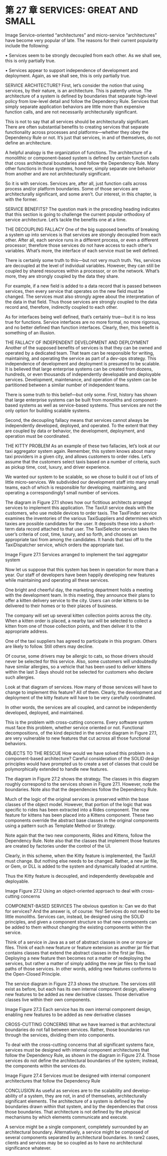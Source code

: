 # 第 27 章 SERVICES: GREAT AND SMALL
Image
Service-oriented “architectures” and micro-service “architectures” have become very popular of late. The reasons for their current popularity include the following:

• Services seem to be strongly decoupled from each other. As we shall see, this is only partially true.

• Services appear to support independence of development and deployment. Again, as we shall see, this is only partially true.

SERVICE ARCHITECTURE?
First, let’s consider the notion that using services, by their nature, is an architecture. This is patently untrue. The architecture of a system is defined by boundaries that separate high-level policy from low-level detail and follow the Dependency Rule. Services that simply separate application behaviors are little more than expensive function calls, and are not necessarily architecturally significant.

This is not to say that all services should be architecturally significant. There are often substantial benefits to creating services that separate functionality across processes and platforms—whether they obey the Dependency Rule or not. It’s just that services, in and of themselves, do not define an architecture.

A helpful analogy is the organization of functions. The architecture of a monolithic or component-based system is defined by certain function calls that cross architectural boundaries and follow the Dependency Rule. Many other functions in those systems, however, simply separate one behavior from another and are not architecturally significant.

So it is with services. Services are, after all, just function calls across process and/or platform boundaries. Some of those services are architecturally significant, and some aren’t. Our interest, in this chapter, is with the former.

SERVICE BENEFITS?
The question mark in the preceding heading indicates that this section is going to challenge the current popular orthodoxy of service architecture. Let’s tackle the benefits one at a time.

THE DECOUPLING FALLACY
One of the big supposed benefits of breaking a system up into services is that services are strongly decoupled from each other. After all, each service runs in a different process, or even a different processor; therefore those services do not have access to each other’s variables. What’s more, the interface of each service must be well defined.

There is certainly some truth to this—but not very much truth. Yes, services are decoupled at the level of individual variables. However, they can still be coupled by shared resources within a processor, or on the network. What’s more, they are strongly coupled by the data they share.

For example, if a new field is added to a data record that is passed between services, then every service that operates on the new field must be changed. The services must also strongly agree about the interpretation of the data in that field. Thus those services are strongly coupled to the data record and, therefore, indirectly coupled to each other.

As for interfaces being well defined, that’s certainly true—but it is no less true for functions. Service interfaces are no more formal, no more rigorous, and no better defined than function interfaces. Clearly, then, this benefit is something of an illusion.

THE FALLACY OF INDEPENDENT DEVELOPMENT AND DEPLOYMENT
Another of the supposed benefits of services is that they can be owned and operated by a dedicated team. That team can be responsible for writing, maintaining, and operating the service as part of a dev-ops strategy. This independence of development and deployment is presumed to be scalable. It is believed that large enterprise systems can be created from dozens, hundreds, or even thousands of independently developable and deployable services. Development, maintenance, and operation of the system can be partitioned between a similar number of independent teams.

There is some truth to this belief—but only some. First, history has shown that large enterprise systems can be built from monoliths and component-based systems as well as service-based systems. Thus services are not the only option for building scalable systems.

Second, the decoupling fallacy means that services cannot always be independently developed, deployed, and operated. To the extent that they are coupled by data or behavior, the development, deployment, and operation must be coordinated.

THE KITTY PROBLEM
As an example of these two fallacies, let’s look at our taxi aggregator system again. Remember, this system knows about many taxi providers in a given city, and allows customers to order rides. Let’s assume that the customers select taxis based on a number of criteria, such as pickup time, cost, luxury, and driver experience.

We wanted our system to be scalable, so we chose to build it out of lots of little micro-services. We subdivided our development staff into many small teams, each of which is responsible for developing, maintaining, and operating a correspondingly1 small number of services.

The diagram in Figure 27.1 shows how our fictitious architects arranged services to implement this application. The TaxiUI service deals with the customers, who use mobile devices to order taxis. The TaxiFinder service examines the inventories of the various TaxiSuppliers and determines which taxies are possible candidates for the user. It deposits these into a short-term data record attached to that user. The TaxiSelector service takes the user’s criteria of cost, time, luxury, and so forth, and chooses an appropriate taxi from among the candidates. It hands that taxi off to the TaxiDispatcher service, which orders the appropriate taxi.

Image
Figure 27.1 Services arranged to implement the taxi aggregator system

Now let us suppose that this system has been in operation for more than a year. Our staff of developers have been happily developing new features while maintaining and operating all these services.

One bright and cheerful day, the marketing department holds a meeting with the development team. In this meeting, they announce their plans to offer a kitten delivery service to the city. Users can order kittens to be delivered to their homes or to their places of business.

The company will set up several kitten collection points across the city. When a kitten order is placed, a nearby taxi will be selected to collect a kitten from one of those collection points, and then deliver it to the appropriate address.

One of the taxi suppliers has agreed to participate in this program. Others are likely to follow. Still others may decline.

Of course, some drivers may be allergic to cats, so those drivers should never be selected for this service. Also, some customers will undoubtedly have similar allergies, so a vehicle that has been used to deliver kittens within the last 3 days should not be selected for customers who declare such allergies.

Look at that diagram of services. How many of those services will have to change to implement this feature? All of them. Clearly, the development and deployment of the kitty feature will have to be very carefully coordinated.

In other words, the services are all coupled, and cannot be independently developed, deployed, and maintained.

This is the problem with cross-cutting concerns. Every software system must face this problem, whether service oriented or not. Functional decompositions, of the kind depicted in the service diagram in Figure 27.1, are very vulnerable to new features that cut across all those functional behaviors.

OBJECTS TO THE RESCUE
How would we have solved this problem in a component-based architecture? Careful consideration of the SOLID design principles would have prompted us to create a set of classes that could be polymorphically extended to handle new features.

The diagram in Figure 27.2 shows the strategy. The classes in this diagram roughly correspond to the services shown in Figure 27.1. However, note the boundaries. Note also that the dependencies follow the Dependency Rule.

Much of the logic of the original services is preserved within the base classes of the object model. However, that portion of the logic that was specific to rides has been extracted into a Rides component. The new feature for kittens has been placed into a Kittens component. These two components override the abstract base classes in the original components using a pattern such as Template Method or Strategy.

Note again that the two new components, Rides and Kittens, follow the Dependency Rule. Note also that the classes that implement those features are created by factories under the control of the UI.

Clearly, in this scheme, when the Kitty feature is implemented, the TaxiUI must change. But nothing else needs to be changed. Rather, a new jar file, or Gem, or DLL is added to the system and dynamically loaded at runtime.

Thus the Kitty feature is decoupled, and independently developable and deployable.

Image
Figure 27.2 Using an object-oriented approach to deal with cross-cutting concerns

COMPONENT-BASED SERVICES
The obvious question is: Can we do that for services? And the answer is, of course: Yes! Services do not need to be little monoliths. Services can, instead, be designed using the SOLID principles, and given a component structure so that new components can be added to them without changing the existing components within the service.

Think of a service in Java as a set of abstract classes in one or more jar files. Think of each new feature or feature extension as another jar file that contains classes that extend the abstract classes in the first jar files. Deploying a new feature then becomes not a matter of redeploying the services, but rather a matter of simply adding the new jar files to the load paths of those services. In other words, adding new features conforms to the Open-Closed Principle.

The service diagram in Figure 27.3 shows the structure. The services still exist as before, but each has its own internal component design, allowing new features to be added as new derivative classes. Those derivative classes live within their own components.

Image
Figure 27.3 Each service has its own internal component design, enabling new features to be added as new derivative classes

CROSS-CUTTING CONCERNS
What we have learned is that architectural boundaries do not fall between services. Rather, those boundaries run through the services, dividing them into components.

To deal with the cross-cutting concerns that all significant systems face, services must be designed with internal component architectures that follow the Dependency Rule, as shown in the diagram in Figure 27.4. Those services do not define the architectural boundaries of the system; instead, the components within the services do.

Image
Figure 27.4 Services must be designed with internal component architectures that follow the Dependency Rule

CONCLUSION
As useful as services are to the scalability and develop-ability of a system, they are not, in and of themselves, architecturally significant elements. The architecture of a system is defined by the boundaries drawn within that system, and by the dependencies that cross those boundaries. That architecture is not defined by the physical mechanisms by which elements communicate and execute.

A service might be a single component, completely surrounded by an architectural boundary. Alternatively, a service might be composed of several components separated by architectural boundaries. In rare2 cases, clients and services may be so coupled as to have no architectural significance whatever.